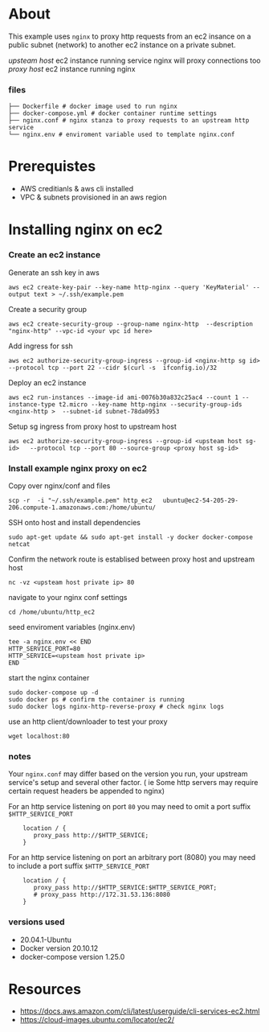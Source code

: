 # About

This example uses `nginx` to proxy http requests from an ec2 insance on a public subnet (network) 
to another ec2 instance on a private subnet. 

*upsteam host*  ec2 instance running service nginx will proxy connections too
*proxy host*  ec2 instance running nginx


### files

```
├── Dockerfile # docker image used to run nginx
├── docker-compose.yml # docker container runtime settings
├── nginx.conf # nginx stanza to proxy requests to an upstream http service
└── nginx.env # enviroment variable used to template nginx.conf
```


# Prerequistes

- AWS creditianls & aws cli installed 
- VPC & subnets provisioned in an aws region


# Installing nginx on ec2

### Create an ec2 instance

Generate an ssh key in aws
```
aws ec2 create-key-pair --key-name http-nginx --query 'KeyMaterial' --output text > ~/.ssh/example.pem
```

Create a security group
```
aws ec2 create-security-group --group-name nginx-http  --description "nginx-http" --vpc-id <your vpc id here>
```

Add ingress for ssh
```
aws ec2 authorize-security-group-ingress --group-id <nginx-http sg id>  --protocol tcp --port 22 --cidr $(curl -s  ifconfig.io)/32
```

Deploy an ec2 instance
```
aws ec2 run-instances --image-id ami-0076b30a832c25ac4 --count 1 --instance-type t2.micro --key-name http-nginx --security-group-ids <nginx-http >  --subnet-id subnet-78da0953
```

Setup sg ingress from proxy host to upstream host
```
aws ec2 authorize-security-group-ingress --group-id <upsteam host sg-id>   --protocol tcp --port 80 --source-group <proxy host sg-id> 
```



### Install example nginx proxy on ec2

Copy over nginx/conf and files
```
scp -r  -i "~/.ssh/example.pem" http_ec2   ubuntu@ec2-54-205-29-206.compute-1.amazonaws.com:/home/ubuntu/
```

SSH onto host and install dependencies
```
sudo apt-get update && sudo apt-get install -y docker docker-compose netcat
```

Confirm the network route is establised between proxy host and upstream host
```
nc -vz <upsteam host private ip> 80
```

navigate to your nginx conf settings
```
cd /home/ubuntu/http_ec2 
```

seed  enviroment variables (nginx.env)
```
tee -a nginx.env << END
HTTP_SERVICE_PORT=80
HTTP_SERVICE=<upsteam host private ip>
END
```

start the nginx container
```
sudo docker-compose up -d
sudo docker ps # confirm the container is running
sudo docker logs nginx-http-reverse-proxy # check nginx logs
```

use an http client/downloader to test your proxy
```
wget localhost:80
```

### notes

Your `nginx.conf` may differ based on the version you run, your upstream service's setup and several other factor.
( ie Some http servers may require certain request headers be appended to nginx) 


For an http service listening on port `80` you may need to omit a port suffix `$HTTP_SERVICE_PORT`
```
    location / {
       proxy_pass http://$HTTP_SERVICE;
    }
 ```

For an http service listening on port an arbitrary port (8080) you may need to include a port suffix `$HTTP_SERVICE_PORT`
```
    location / {
       proxy_pass http://$HTTP_SERVICE:$HTTP_SERVICE_PORT;
       # proxy_pass http://172.31.53.136:8080
    }
 ```


### versions used
- 20.04.1-Ubuntu
- Docker version 20.10.12
- docker-compose version 1.25.0


# Resources
- https://docs.aws.amazon.com/cli/latest/userguide/cli-services-ec2.html
- https://cloud-images.ubuntu.com/locator/ec2/
